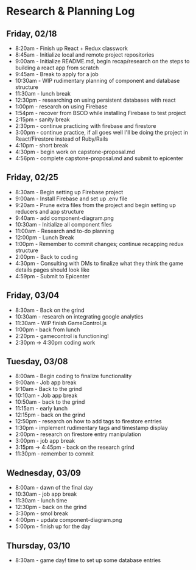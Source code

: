 # Research & Planning Log
## Friday, 02/18
* 8:20am - Finish up React + Redux classwork
* 8:45am - Initialize local and remote project repositories
* 9:00am - Initialize README.md, begin recap/research on the steps to building a react app from scratch
* 9:45am - Break to apply for a job
* 10:30am - WIP rudimentary planning of component and database structure
* 11:30am - lunch break
* 12:30pm - researching on using persistent databases with react
* 1:00pm - research on using Firebase
* 1:54pm - recover from BSOD while installing Firebase to test project
* 2:15pm - sanity break
* 2:30pm - continue practicing with firebase and firestore
* 3:00pm - continue practice, if all goes well I'll be doing the project in React/Firestore instead of Ruby/Rails
* 4:10pm - short break
* 4:30pm - begin work on capstone-proposal.md
* 4:56pm - complete capstone-proposal.md and submit to epicenter
## Friday, 02/25
* 8:30am - Begin setting up Firebase project
* 9:00am - Install Firebase and set up .env file
* 9:20am - Prune extra files from the project and begin setting up reducers and app structure
* 9:40am - add component-diagram.png
* 10:30am - Initialize all component files
* 11:00am - Research and to-do planning
* 12:00pm - Lunch Break
* 1:00pm - Remember to commit changes; continue recapping redux structure
* 2:00pm - Back to coding
* 4:30pm - Consulting with DMs to finalize what they think the game details pages should look like
* 4:59pm - Submit to Epicenter
## Friday, 03/04
* 8:30am - Back on the grind
* 10:30am - research on integrating google analytics
* 11:30am - WIP finish GameControl.js
* 1:00pm - back from lunch
* 2:20pm - gamecontrol is functioning!
* 2:30pm -> 4:30pm coding work
## Tuesday, 03/08
* 8:00am - Begin coding to finalize functionality
* 9:00am - Job app break
* 9:10am - Back to the grind
* 10:10am - Job app break
* 10:50am - back to the grind
* 11:15am - early lunch
* 12:15pm - back on the grind
* 12:50pm - research on how to add tags to firestore entries
* 1:30pm - implement rudimentary tags and timestamp display
* 2:00pm - research on firestore entry manipulation
* 3:00pm - job app break
* 3:15pm -> 4:45pm - back on the research grind
* 11:30pm - remember to commit
## Wednesday, 03/09
* 8:00am - dawn of the final day
* 10:30am - job app break
* 11:30am - lunch time
* 12:30pm - back on the grind
* 3:30pm - smol break
* 4:00pm - update component-diagram.png
* 5:00pm - finish up for the day
## Thursday, 03/10
* 8:30am - game day! time to set up some database entries